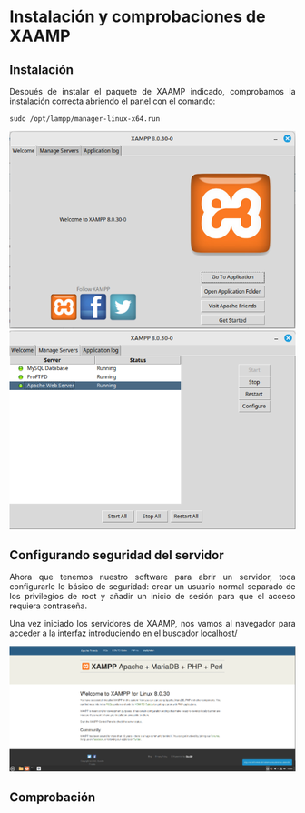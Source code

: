 # Instalación y comprobaciones de XAAMP

<div align=justify>

## Instalación

Después de instalar el paquete de XAAMP indicado, comprobamos la instalación correcta abriendo el panel con el comando:
```
sudo /opt/lampp/manager-linux-x64.run
```
<div align=center>
    <img src="./img/xaamp-panel.png" alt="xaamp-panel"/>
</div>
<div align=center>
    <img src="./img/xaamp-services-panel.png" alt="xaamp-services-panel"/>
</div>

## Configurando seguridad del servidor

Ahora que tenemos nuestro software para abrir un servidor, toca configurarle lo básico de seguridad: crear un usuario normal separado de los privilegios de root y añadir un inicio de sesión para que el acceso requiera contraseña.

Una vez iniciado los servidores de XAAMP, nos vamos al navegador para acceder a la interfaz introduciendo en el buscador [localhost/](localhost/dashboard)

<div align=center>
    <img src="./img/xaamp-dashboard.png" alt="xaamp-dashboard"/>
</div>

## Comprobación